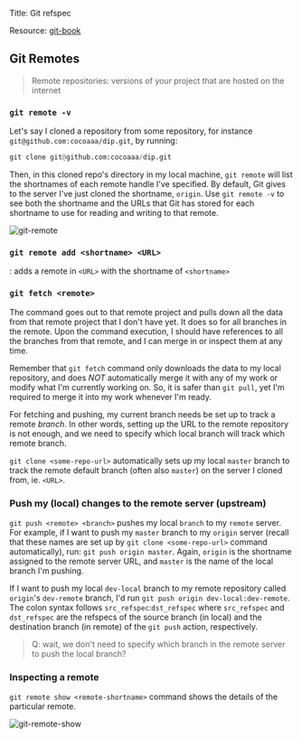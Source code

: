 Title: Git refspec

Resource: [git-book](https://git-scm.com/book/en/v2/Git-Internals-The-Refspec)
## Git Remotes
> Remote repositories: versions of your project that are hosted on the internet

### `git remote -v`

Let's say I cloned a repository from some repository, for instance
`git@github.com:cocoaaa/dip.git`, by running:

```python
git clone git@github.com:cocoaaa/dip.git
```

Then, in this cloned repo's directory in my local machine, 
`git remote` will list the shortnames of each remote handle I've specified. 
By default, Git gives to the server I've just cloned the shortname, `origin`.
Use `git remote -v` to see both the shortname and the URLs that Git has stored for
each shortname to use for reading and writing to that remote.

![git-remote]({static}/images/git-remote.png)

### `git remote add <shortname> <URL>`
: adds a remote in `<URL>` with the shortname of `<shortname>`

### `git fetch <remote>`
The command goes out to that remote project and pulls down all the data from that
remote project that I don't have yet. It does so for all branches in the remote.
Upon the command execution, I should have references to all the branches from that
remote, and I can merge in or inspect them at any time.

Remember that `git fetch` command only downloads the data to my local repository,
and does *NOT* automatically merge it with any of my work or modify what I'm currently
working on. So, it is safer than `git pull`, yet I'm required to merge it into my 
work whenever I'm ready. 

For fetching and pushing, my current branch needs be set up to track a remote 
*branch*. In other words, setting up the URL to the remote repository is not enough, 
and we need to specify which local branch will track which remote branch.  

`git clone <some-repo-url>` automatically sets up my local `master` branch to 
track the remote default branch (often also `master`) on the server I cloned from,
ie. `<URL>`.

### Push my (local) changes to the remote server (upstream)
`git push <remote> <branch>` pushes my local `branch` to my `remote` server. 
For example, if I want to push my `master` branch to my `origin` server (recall 
that these names are set up by `git clone <some-repo-url>` command automatically),
run: `git push origin master`. Again, `origin` is the shortname assigned to the 
remote server URL, and `master` is the name of the local branch I'm pushing.

If I want to push my local `dev-local` branch to my remote repository called `origin`'s 
`dev-remote` branch, I'd run `git push origin dev-local:dev-remote`. 
The colon syntax follows `src_refspec`:`dst_refspec` where `src_refspec` and `dst_refspec`
are the refspecs of the source branch (in local) and the destination branch (in remote)
of the `git push` action, respectively.

> Q: wait, we don't need to specify which branch in the remote server to push 
the local branch?


### Inspecting a remote
`git remote show <remote-shortname>` command shows the details of the particular 
remote. 

![git-remote-show]({static}/images/git-remote-show.png)





